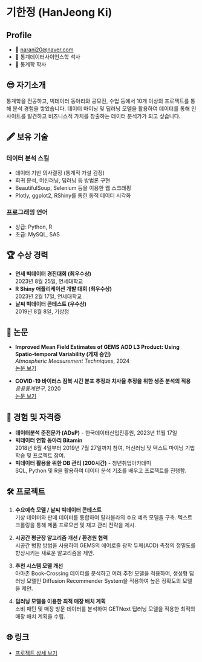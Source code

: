 # 기한정 (HanJeong Ki)

## Profile
- 📧 narani20@naver.com
- 🏤 통계데이터사이언스학 석사
- 🏤 통계학 학사

## 😎 자기소개
통계학을 전공하고, 빅데이터 동아리와 공모전, 수업 등에서 10개 이상의 프로젝트를 통해 분석 경험을 쌓았습니다. 데이터 마이닝 및 딥러닝 모델을 활용하여 데이터를 통해 인사이트를 발견하고 비즈니스적 가치를 창출하는 데이터 분석가가 되고 싶습니다.

## 🖋 보유 기술
### 데이터 분석 스킬
- 데이터 기반 의사결정 (통계적 가설 검정)
- 회귀 분석, 머신러닝, 딥러닝 등 방법론 구현
- BeautifulSoup, Selenium 등을 이용한 웹 스크래핑
- Plotly, ggplot2, RShiny를 통한 동적 데이터 시각화

### 프로그래밍 언어
- 상급: Python, R
- 초급: MySQL, SAS

## 🏆 수상 경력
- **연세 빅데이터 경진대회 (최우수상)**  
  2023년 8월 25일, 연세대학교
- **R Shiny 애플리케이션 개발 대회 (최우수상)**  
  2023년 2월 17일, 연세대학교
- **날씨 빅데이터 콘테스트 (우수상)**  
  2019년 8월 8일, 기상청

## 📰 논문
- **Improved Mean Field Estimates of GEMS AOD L3 Product: Using Spatio-temporal Variability (게재 승인)**  
  *Atmospheric Measurement Techniques*, 2024  
  [논문 보기](https://egusphere.copernicus.org/preprints/2024/egusphere-2024-604/)
  
- **COVID-19 바이러스 잠복 시간 분포 추정과 치사율 추정을 위한 생존 분석의 적용**  
  *응용통계연구*, 2020  
  [논문 보기](http://dx.doi.org/10.5351/KJAS.2020.36.6.777)

## 🧾 경험 및 자격증
- **데이터분석 준전문가 (ADsP)** - 한국데이터산업진흥원, 2023년 11월 17일
- **빅데이터 연합 동아리 Bitamin**  
  2018년 8월 4일부터 2019년 7월 27일까지 참여, 머신러닝 및 텍스트 마이닝 기법 학습 및 프로젝트 참여.
- **빅데이터 활용을 위한 DB 관리 (200시간)** - 청년취업아카데미  
  SQL, Python 및 R을 활용하여 데이터 분석 기초를 배우고 프로젝트를 진행함.

## 🛠 프로젝트
1. **수요예측 모델 / 날씨 빅데이터 콘테스트**  
   기상 데이터와 판매 데이터를 통합하여 랄라블라의 수요 예측 모델을 구축. 텍스트 크롤링을 통해 제품 프로모션 및 재고 관리 전략을 제시.

2. **시공간 평균장 알고리즘 개선 / 환경원 협력**  
   시공간 병합 방법을 사용하여 GEMS의 에어로졸 광학 두께(AOD) 측정의 정밀도를 향상시키는 새로운 알고리즘을 제안.

3. **추천 시스템 모델 개선**  
   아마존 Book-Crossing 데이터를 분석하고 여러 추천 모델을 적용하여, 생성형 딥러닝 모델인 Diffusion Recommender System을 적용하여 높은 정확도의 모델을 제안.

4. **딥러닝 모델을 이용한 최적 매장 배치 계획**  
   소비 패턴 및 매장 방문 데이터를 분석하여 GETNext 딥러닝 모델을 적용한 최적의 매장 배치 계획을 수립.

## 🌐 링크
- [프로젝트 상세 보기](https://www.notion.so/379e33c57ac04350ae24996cb7c6ab86?pvs=21)
